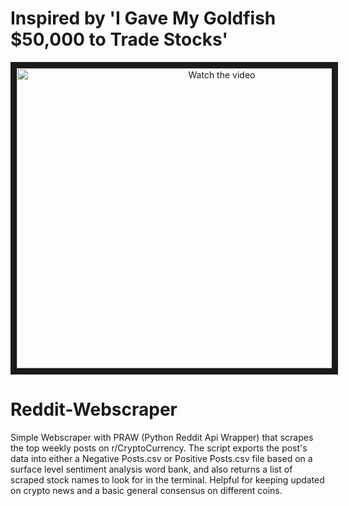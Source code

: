 # Inspired by 'I Gave My Goldfish $50,000 to Trade Stocks'
<p align="center">
  <a href="https://www.youtube.com/watch?v=USKD3vPD6ZA" target="_blank">
   <img src="https://img.youtube.com/vi/USKD3vPD6ZA/0.jpg" alt="Watch the video" width="640" height="480" border="10" />
  </a>
</p>


# Reddit-Webscraper

Simple Webscraper with PRAW (Python Reddit Api Wrapper) that scrapes the top weekly posts on r/CryptoCurrency. The script exports the post's data into either a Negative Posts.csv or Positive Posts.csv file based on a surface level sentiment analysis word bank, and also returns a list of scraped stock names to look for in the terminal. Helpful for keeping updated on crypto news and a basic general consensus on different coins.
